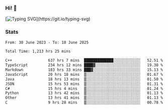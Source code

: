 ### Hi!  👋

[![Typing SVG](https://readme-typing-svg.herokuapp.com?font=Fira+Code&pause=1000&width=435&lines=Hello!+I'm+Texiwustion.)](https://git.io/typing-svg)

### Stats

<!--START_SECTION:waka-->

```txt
From: 30 June 2023 - To: 18 June 2025

Total Time: 1,213 hrs 25 mins

C++                637 hrs 7 mins  █████████████░░░░░░░░░░░░   52.51 %
TypeScript         234 hrs 12 mins ████▓░░░░░░░░░░░░░░░░░░░░   19.30 %
Markdown           183 hrs 33 mins ███▓░░░░░░░░░░░░░░░░░░░░░   15.13 %
JavaScript         20 hrs 18 mins  ▒░░░░░░░░░░░░░░░░░░░░░░░░   01.67 %
Java               18 hrs 13 mins  ▒░░░░░░░░░░░░░░░░░░░░░░░░   01.50 %
JSON               15 hrs 53 mins  ▒░░░░░░░░░░░░░░░░░░░░░░░░   01.31 %
C#                 15 hrs 4 mins   ▒░░░░░░░░░░░░░░░░░░░░░░░░   01.24 %
Python             13 hrs 42 mins  ▒░░░░░░░░░░░░░░░░░░░░░░░░   01.13 %
Other              13 hrs 41 mins  ▒░░░░░░░░░░░░░░░░░░░░░░░░   01.13 %
C                  9 hrs 28 mins   ▒░░░░░░░░░░░░░░░░░░░░░░░░   00.78 %
```

<!--END_SECTION:waka-->
